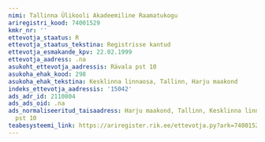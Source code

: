 ```yaml
---
nimi: Tallinna Ülikooli Akadeemiline Raamatukogu
ariregistri_kood: 74001529
kmkr_nr: ''
ettevotja_staatus: R
ettevotja_staatus_tekstina: Registrisse kantud
ettevotja_esmakande_kpv: 22.02.1999
ettevotja_aadress: .na
asukoht_ettevotja_aadressis: Rävala pst 10
asukoha_ehak_kood: 298
asukoha_ehak_tekstina: Kesklinna linnaosa, Tallinn, Harju maakond
indeks_ettevotja_aadressis: '15042'
ads_adr_id: 2110804
ads_ads_oid: .na
ads_normaliseeritud_taisaadress: Harju maakond, Tallinn, Kesklinna linnaosa, Rävala
  pst 10
teabesysteemi_link: https://ariregister.rik.ee/ettevotja.py?ark=74001529&ref=rekvisiidid
---
```

